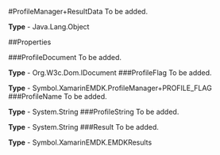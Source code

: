 #ProfileManager+ResultData
To be added.

**Type** - Java.Lang.Object

##Properties

###ProfileDocument
To be added.

**Type** - Org.W3c.Dom.IDocument
###ProfileFlag
To be added.

**Type** - Symbol.XamarinEMDK.ProfileManager+PROFILE_FLAG
###ProfileName
To be added.

**Type** - System.String
###ProfileString
To be added.

**Type** - System.String
###Result
To be added.

**Type** - Symbol.XamarinEMDK.EMDKResults


